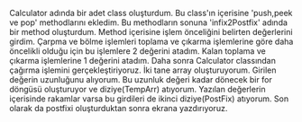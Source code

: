 Calculator adında bir adet class oluşturdum. Bu class'ın içerisine 'push,peek ve pop' methodlarını ekledim. Bu methodların sonuna 'infix2Postfix' adında bir method oluşturdum. Method içerisine işlem önceliğini belirten değerlerini girdim. Çarpma ve bölme işlemleri toplama ve çıkarma işlemlerine göre daha öncelikli olduğu için bu işlemlere 2 değerini atadım. Kalan toplama ve çıkarma işlemlerine 1 değerini atadım. Daha sonra Calculator classından çağırma işlemini gerçekleştiriyoruz. İki tane array oluşturuyorum. Girilen değerin uzunluğunu alıyorum. Bu uzunluk değeri kadar dönecek bir for döngüsü oluşturuyor ve diziye(TempArr) atıyorum. Yazılan değerlerin içerisinde rakamlar varsa bu girdileri de ikinci diziye(PostFix) atıyorum. Son olarak da postfixi oluşturduktan sonra ekrana yazdırıyoruz.

